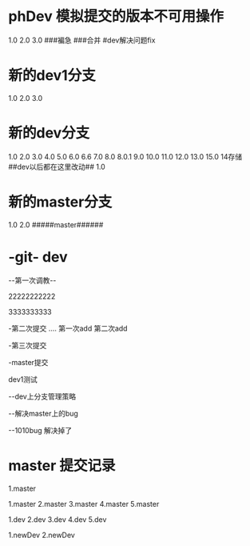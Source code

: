 # phDev 模拟提交的版本不可用操作
1.0
2.0
3.0
###褊急
###合并
#dev解决问题fix

# 新的dev1分支
1.0
2.0
3.0
# 新的dev分支
1.0
2.0
3.0
4.0
5.0
6.0  6.6
7.0
8.0
8.0.1
9.0
10.0
11.0
12.0
13.0
15.0
14存储
##dev以后都在这里改动##
1.0


# 新的master分支
1.0
2.0
#####master######


# -git- dev

--第一次调教--


22222222222


3333333333

-第二次提交
.... 第一次add  第二次add

-第三次提交




-master提交

dev1测试


--dev上分支管理策略


--解决master上的bug


--1010bug 解决掉了



# master 提交记录
1.master





1.master
2.master
3.master
4.master
5.master

1.dev
2.dev
3.dev
4.dev
5.dev

1.newDev
2.newDev
